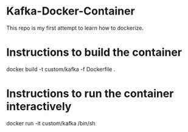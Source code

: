 # Kafka-Docker-Container
This repo is my first attempt to learn how to dockerize.

# Instructions to build the container

docker build -t custom/kafka -f Dockerfile .

# Instructions to run the container interactively

docker run -it custom/kafka /bin/sh
